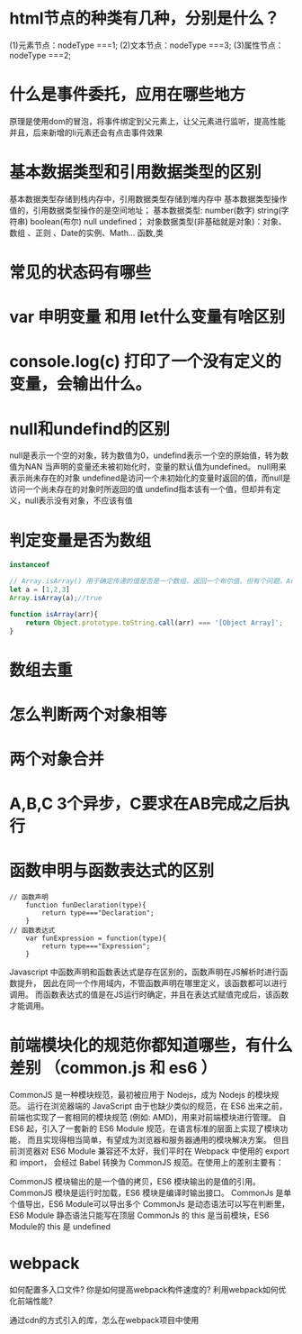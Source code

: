 
# html节点的种类有几种，分别是什么？
(1)元素节点：nodeType ===1;
(2)文本节点：nodeType ===3;
(3)属性节点：nodeType ===2;

# 什么是事件委托，应用在哪些地方
原理是使用dom的冒泡，将事件绑定到父元素上，让父元素进行监听，提高性能
并且，后来新增的li元素还会有点击事件效果

# 基本数据类型和引用数据类型的区别
基本数据类型存储到栈内存中，引用数据类型存储到堆内存中 
基本数据类型操作值的，引用数据类型操作的是空间地址；
基本数据类型: number(数字) string(字符串) boolean(布尔) null undefined；
对象数据类型(非基础就是对象)：对象、数组 、正则 、Date的实例、Math… 函数,类
# 常见的状态码有哪些

# var 申明变量 和用 let什么变量有啥区别
# console.log(c) 打印了一个没有定义的变量，会输出什么。

# null和undefind的区别
null是表示一个空的对象，转为数值为0，undefind表示一个空的原始值，转为数值为NAN
当声明的变量还未被初始化时，变量的默认值为undefined。 null用来表示尚未存在的对象
undefined是访问一个未初始化的变量时返回的值，而null是访问一个尚未存在的对象时所返回的值
undefind指本该有一个值，但却并有定义，null表示没有对象，不应该有值

# 判定变量是否为数组
```js
instanceof
```
```js
// Array.isArray() 用于确定传递的值是否是一个数组，返回一个布尔值。但有个问题，Array.isArray() 是在ES5中提出
let a = [1,2,3]
Array.isArray(a);//true
```
```js
function isArray(arr){
    return Object.prototype.toString.call(arr) === '[Object Array]';
}
```
# 数组去重
# 怎么判断两个对象相等
# 两个对象合并

# A,B,C 3个异步，C要求在AB完成之后执行

# 函数申明与函数表达式的区别
```
// 函数声明
    function funDeclaration(type){
        return type==="Declaration";
    }
// 函数表达式
    var funExpression = function(type){
        return type==="Expression";
    }
```
Javascript 中函数声明和函数表达式是存在区别的，函数声明在JS解析时进行函数提升，
因此在同一个作用域内，不管函数声明在哪里定义，该函数都可以进行调用。
而函数表达式的值是在JS运行时确定，并且在表达式赋值完成后，该函数才能调用。




# 前端模块化的规范你都知道哪些，有什么差别 （common.js 和 es6 ）

CommonJS 是一种模块规范，最初被应用于 Nodejs，成为 Nodejs 的模块规范。
运行在浏览器端的 JavaScript 由于也缺少类似的规范，在 ES6 出来之前，
前端也实现了一套相同的模块规范 (例如: AMD)，用来对前端模块进行管理。
自 ES6 起，引入了一套新的 ES6 Module 规范，在语言标准的层面上实现了模块功能，
而且实现得相当简单，有望成为浏览器和服务器通用的模块解决方案。
但目前浏览器对 ES6 Module 兼容还不太好，我们平时在 Webpack 中使用的 export 和 import，
会经过 Babel 转换为 CommonJS 规范。在使用上的差别主要有：


CommonJS 模块输出的是一个值的拷贝，ES6 模块输出的是值的引用。
CommonJS 模块是运行时加载，ES6 模块是编译时输出接口。
CommonJs 是单个值导出，ES6 Module可以导出多个
CommonJs 是动态语法可以写在判断里，ES6 Module 静态语法只能写在顶层
CommonJs 的 this 是当前模块，ES6 Module的 this 是 undefined



# webpack
如何配置多入口文件?
你是如何提高webpack构件速度的?
利用webpack如何优化前端性能?

通过cdn的方式引入的库，怎么在webpack项目中使用